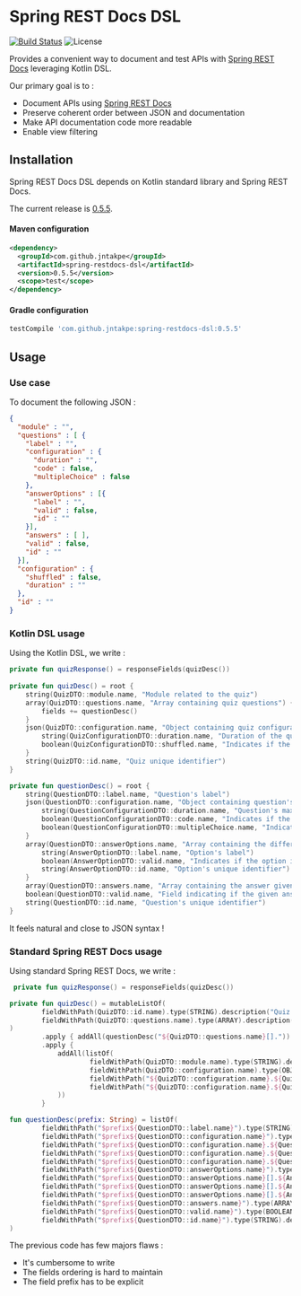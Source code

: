# Spring REST Docs DSL

[![Build Status](https://travis-ci.com/jntakpe/spring-restdocs-dsl.svg?branch=master)](https://travis-ci.com/jntakpe/spring-restdocs-dsl)
![License](https://img.shields.io/badge/license-Apache%202-blue.svg)

Provides a convenient way to document and test APIs with [Spring REST Docs](https://spring.io/projects/spring-restdocs) leveraging Kotlin DSL.

Our primary goal is to : 
* Document APIs using [Spring REST Docs](https://spring.io/projects/spring-restdocs)
* Preserve coherent order between JSON and documentation
* Make API documentation code more readable
* Enable view filtering

## Installation

Spring REST Docs DSL depends on Kotlin standard library and Spring REST Docs.

The current release is [0.5.5](https://github.com/jntakpe/spring-restdocs-dsl/releases/tag/v0.5.5).

#### Maven configuration

```xml
<dependency>
  <groupId>com.github.jntakpe</groupId>
  <artifactId>spring-restdocs-dsl</artifactId>
  <version>0.5.5</version>
  <scope>test</scope>
</dependency>
```

#### Gradle configuration

```groovy
testCompile 'com.github.jntakpe:spring-restdocs-dsl:0.5.5'
```

## Usage

### Use case

To document the following JSON : 

```json
{
  "module" : "",
  "questions" : [ {
    "label" : "",
    "configuration" : {
      "duration" : "",
      "code" : false,
      "multipleChoice" : false
    },
    "answerOptions" : [{
      "label" : "",
      "valid" : false,
      "id" : ""
    }],
    "answers" : [ ],
    "valid" : false,
    "id" : ""
  }],
  "configuration" : {
    "shuffled" : false,
    "duration" : ""
  },
  "id" : ""
}
```

### Kotlin DSL usage

Using the Kotlin DSL, we write : 

```kotlin
private fun quizResponse() = responseFields(quizDesc())
    
private fun quizDesc() = root {
    string(QuizDTO::module.name, "Module related to the quiz")
    array(QuizDTO::questions.name, "Array containing quiz questions") {
        fields += questionDesc()
    }
    json(QuizDTO::configuration.name, "Object containing quiz configuration") {
        string(QuizConfigurationDTO::duration.name, "Duration of the quiz. Equivalent of the total duration of all questions")
        boolean(QuizConfigurationDTO::shuffled.name, "Indicates if the questions should be shuffled")
    }
    string(QuizDTO::id.name, "Quiz unique identifier")
}

private fun questionDesc() = root {
    string(QuestionDTO::label.name, "Question's label")
    json(QuestionDTO::configuration.name, "Object containing question's configuration") {
        string(QuestionConfigurationDTO::duration.name, "Question's maximum duration")
        boolean(QuestionConfigurationDTO::code.name, "Indicates if the label should be formatted as code")
        boolean(QuestionConfigurationDTO::multipleChoice.name, "Indicates if question accepts multiple answers")
    }
    array(QuestionDTO::answerOptions.name, "Array containing the different possible answer options for the question") {
        string(AnswerOptionDTO::label.name, "Option's label")
        boolean(AnswerOptionDTO::valid.name, "Indicates if the option is valid")
        string(AnswerOptionDTO::id.name, "Option's unique identifier")
    }
    array(QuestionDTO::answers.name, "Array containing the answer given by an user")
    boolean(QuestionDTO::valid.name, "Field indicating if the given answer is valid")
    string(QuestionDTO::id.name, "Question's unique identifier")
}
```

It feels natural and close to JSON syntax !

### Standard Spring REST Docs usage

Using standard Spring REST Docs, we write :

```kotlin
 private fun quizResponse() = responseFields(quizDesc())

private fun quizDesc() = mutableListOf(
        fieldWithPath(QuizDTO::id.name).type(STRING).description("Quiz unique identifier"),
        fieldWithPath(QuizDTO::questions.name).type(ARRAY).description("Array containing the quiz questions")
)
        .apply { addAll(questionDesc("${QuizDTO::questions.name}[].")) }
        .apply {
            addAll(listOf(
                    fieldWithPath(QuizDTO::module.name).type(STRING).description("Module related to the quiz"),
                    fieldWithPath(QuizDTO::configuration.name).type(OBJECT).description("Object containing quiz configuration"),
                    fieldWithPath("${QuizDTO::configuration.name}.${QuizConfigurationDTO::duration.name}").type(STRING).description("Duration of the quiz. Equivalent of the total duration of all questions"),
                    fieldWithPath("${QuizDTO::configuration.name}.${QuizConfigurationDTO::shuffled.name}").type(BOOLEAN).description("Indicates if the questions should be shuffled")
            ))
        }

fun questionDesc(prefix: String) = listOf(
        fieldWithPath("$prefix${QuestionDTO::label.name}").type(STRING).description("Question's label"),
        fieldWithPath("$prefix${QuestionDTO::configuration.name}").type(OBJECT).description("Object containing question's configuration"),
        fieldWithPath("$prefix${QuestionDTO::configuration.name}.${QuestionConfigurationDTO::duration.name}").type(STRING).description("Question's maximum duration"),
        fieldWithPath("$prefix${QuestionDTO::configuration.name}.${QuestionConfigurationDTO::code.name}").type(BOOLEAN).description("Indicates if the label should be formatted as code"),
        fieldWithPath("$prefix${QuestionDTO::configuration.name}.${QuestionConfigurationDTO::multipleChoice.name}").type(BOOLEAN).description("Indicates if question accepts multiple answers"),
        fieldWithPath("$prefix${QuestionDTO::answerOptions.name}").type(ARRAY).description("Array containing the different possible answer options for the question"),
        fieldWithPath("$prefix${QuestionDTO::answerOptions.name}[].${AnswerOptionDTO::label.name}").type(STRING).description("Option's label"),
        fieldWithPath("$prefix${QuestionDTO::answerOptions.name}[].${AnswerOptionDTO::valid.name}").type(BOOLEAN).description("Indicates if the option is valid"),
        fieldWithPath("$prefix${QuestionDTO::answerOptions.name}[].${AnswerOptionDTO::id.name}").type(STRING).description("Option's unique identifier"),
        fieldWithPath("$prefix${QuestionDTO::answers.name}").type(ARRAY).description("Array containing the given answer options identifiers"),
        fieldWithPath("$prefix${QuestionDTO::valid.name}").type(BOOLEAN).description("Field indicating if the given answer is valid"),
        fieldWithPath("$prefix${QuestionDTO::id.name}").type(STRING).description("Question's unique identifier")
)
```

The previous code has few majors flaws : 
* It's cumbersome to write
* The fields ordering is hard to maintain
* The field prefix has to be explicit
